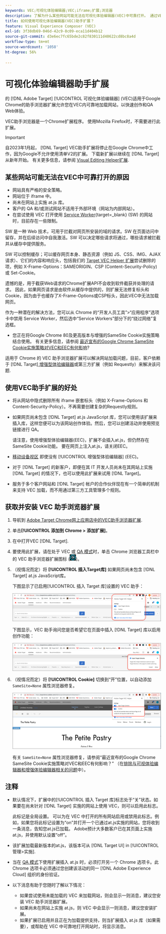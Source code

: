 ```yaml
---
keywords: VEC;可视化体验编辑器;VEC;iframe;扩展;浏览器
description: 了解为什么某些网站可能无法在可视化体验编辑器(VEC)中可靠打开。 通过VEC助手浏览器扩展，您可以在VEC内可靠地加载网站。
title: 如何使用可视化体验编辑器(VEC)助手扩展？
feature: Visual Experience Composer (VEC)
exl-id: 3f38db69-046d-42c9-8c09-eca11d404b12
source-git-commit: d3e6ec7fc65bde2c82f830111d40622cd8bc8a4d
workflow-type: tm+mt
source-wordcount: '1058'
ht-degree: 56%

---
```


# 可视化体验编辑器助手扩展

的 [!DNL Adobe Target] [!UICONTROL 可视化体验编辑器] (VEC)适用于Google Chrome的助手浏览器扩展允许您在VEC内可靠地加载网站，以快速创作和QA Web体验。

VEC助手浏览器是一个Chrome扩展程序。 使用Mozilla Firefox时，不需要进行此扩展。

>[!IMPORTANT]
>
>自2023年1月起， [!DNL Target] VEC助手扩展将停止在Google Chrome中工作，因为Google不允许使用清单V2的扩展。 下载新扩展以继续在 [!DNL Target] 从新年开始。 有关更多信息，请参阅 [Visual Editing Helper扩展](/help/main/c-experiences/c-visual-experience-composer/r-troubleshoot-composer/visual-editing-helper-extension).

## 某些网站可能无法在VEC中可靠打开的原因

* 网站具有严格的安全策略。
* 网站位于 iframe 中。
* 尚未在网站上实施 at.js 库。
* 客户的 QA 和/或测试网站不适用于外部环境（网站为内部网站）。
* 在尝试使用 VEC 打开使用 [Service Worker](https://developer.mozilla.org/en-US/docs/Web/API/Service_Worker_API){target=_blank} (SW) 的网站时，目前存在一些限制。

SW 是一种 Web 技术，可用于拦截对网页所安装的域的请求。SW 在页面访问中留存，并在后续访问中自我激活。SW 可以决定哪些请求将通过，哪些请求被拦截并从缓存中提供服务。

SW 可以控制缓存；可以缓存网页本身、静态资源（例如 JS、CSS、IMG、AJAX 请求）、它们的内容和响应头，包括我们的 [Target VEC Helper 扩展](/help/main/c-experiences/c-visual-experience-composer/r-troubleshoot-composer/vec-helper-browser-extension.md)尝试删除的项，例如 X-Frame-Options：SAMEORIGIN、CSP (Content-Security-Policy) 或 Set-Cookie。

遗憾的是，用于截获Web请求的Chrome扩展API不会收到软件截获并处理的请求。 因此，如果网页请求是由软件从缓存中提供的，则扩展无法修复标头和Cookie，因为由于也缓存了X-Frame-Options或CSP标头，因此VEC中无法加载网页。

作为一种潜在的解决方法，您可以从 Chrome 的“开发人员工具”>“应用程序”选项卡中禁用 Service Worker，然后选中“Service Workers”部分下的“绕过网络”复选框。

* 您正在将Google Chrome 80及更高版本与增强的SameSite Cookie实施策略结合使用。 有关更多信息，请参阅 [最近宣布的Google Chrome SameSite Cookie实施策略对VEC和EEC有何影响](/help/main/c-experiences/c-visual-experience-composer/r-troubleshoot-composer/issues-related-to-the-visual-experience-composer-vec-and-enhanced-experience-composer-eec.md#samesite)?

适用于 Chrome 的 VEC 助手浏览器扩展可以解决网站加载问题，目前，客户依赖于 [!DNL Target][ 增强型体验编辑器](/help/main/administrating-target/visual-experience-composer-set-up.md#eec)或第三方扩展（例如 Requestly）来解决该问题.

## 使用VEC助手扩展的好处

* 将从网站中隐式删除所有 iframe 嵌套标头（例如 X-Frame-Options 和 Content-Security-Policy）。不再需要创建复杂的Requestly规则。
* 如果网页尚未包含 [!DNL Target] at.js JavaScript 库，您可以使用该扩展来插入库，这样您便可以为该网站创作体验。然后，您可以创建活动并使用预览链接进行 QA。

   请注意，使用增强型体验编辑器(EEC)，扩展不会插入at.js，但仍然存在SameSite Cookie功能。 要在网页上注入at.js，请关闭EEC。

* [移动设备视区](/help/main/c-experiences/c-visual-experience-composer/mobile-viewports.md) 即使没有 [!UICONTROL 增强型体验编辑器] (EEC)。
* 对于 [!DNL Target] 的新客户，即便在其 IT 开发人员尚未在其网站上实施 [!DNL Target] 的情况下，也可以使用此扩展来试用 [!DNL Target]。
* 服务于多个客户网站和 [!DNL Target] 帐户的合作伙伴现在有一个简单的机制来支持 VEC 加载，而不用通过第三方工具管理多个规则。

## 获取并安装 VEC 助手浏览器扩展

1. 导航到 [Adobe Target Chrome网上应用店中的VEC助手浏览器扩展](https://chrome.google.com/webstore/detail/adobe-target-vec-helper/ggjpideecfnbipkacplkhhaflkdjagak).
1. 单击&#x200B;**[!UICONTROL 添加到 Chrome > 添加扩展]**。
1. 在中打开VEC [!DNL Target].
1. 要使用此扩展，请在处于 VEC 或 [QA 模式](/help/main/c-activities/c-activity-qa/activity-qa.md)时，单击 Chrome 浏览器工具栏中的 VEC 助手浏览器扩展图标 (![VEC 助手图标](/help/main/c-experiences/c-visual-experience-composer/r-troubleshoot-composer/assets/vec-help-extension.png))。
1. （视情况而定）将 **[!UICONTROL 插入Target库]** 如果网页尚未包含 [!DNL Target] at.js JavaScript库。

   下图显示了已启用[!UICONTROL 插入 Target 库]设置的 VEC 助手：

   ![VEC 助手 1](/help/main/c-experiences/c-visual-experience-composer/r-troubleshoot-composer/assets/vec-help-extension-1.png)

   下图显示，VEC 助手询问您是否希望它在页面中插入 [!DNL Target] 库以启用创作功能：

   ![VEC 助手 2](/help/main/c-experiences/c-visual-experience-composer/r-troubleshoot-composer/assets/vec-helper.png)

1. （视情况而定）将 **[!UICONTROL Cookie]** 切换到“开”位置，以自动添加 `SameSite=None` 属性浏览器修复。

   ![Cookie在VEC助手扩展中切换](/help/main/c-experiences/c-visual-experience-composer/r-troubleshoot-composer/assets/cookies-vec-helper.png)

   有关 `SameSite=None` 属性浏览器修复，请参阅“最近宣布的Google Chrome SameSite Cookie实施策略对VEC和EEC有何影响？” （在[排除与可视体验编辑器和增强体验编辑器相关的问题](/help/main/c-experiences/c-visual-experience-composer/r-troubleshoot-composer/issues-related-to-the-visual-experience-composer-vec-and-enhanced-experience-composer-eec.md#samesite)中）。

## 注释

* 默认情况下，扩展中的[!UICONTROL 插入 Target 库]标志处于“关”状态。如果要在尚未针对 [!DNL Target] 实施的网站上使用 VEC，则可以启用此标志。

   此标记是全局设置。 可以为在 VEC 中打开的所有网站启用或禁用此标志。例如，如果您将此标记设置为“on”并打开一个已通过at.js实施的网站，您将收到一条消息，告知您at.js已加载。 Adobe预计大多数客户已在其页面上实施at.js，并使用默认设置“off”。

* 该扩展加载最新版本的at.js，该版本可从 [!DNL Target UI] in [!UICONTROL 管理>实施].
* 当在 [QA 模式](/help/main/c-activities/c-activity-qa/activity-qa.md)下使用扩展插入 at.js 时，必须打开另一个 Chrome 选项卡。此 Chrome 选项卡必须通过您创建该活动的同一 [!DNL Adobe Experience Cloud] 组织的身份验证。
* 以下消息有助于您随时了解以下情况：

   * 如果尝试使用未能加载的 VEC 来加载网站，则会显示一则消息，建议您安装 VEC 助手浏览器扩展。
   * 如果尚未在网站上实施 at.js，则 VEC 中会显示一则消息，建议您安装扩展。
   * 如果扩展已启用并且正在为加载提供支持，则当扩展插入 at.js 库（如果需要），或帮助在 VEC 中可靠地打开网站时，将显示消息。
